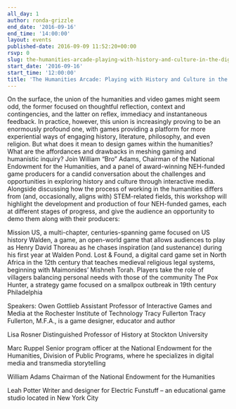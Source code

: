 ```yaml
---
all_day: 1
author: ronda-grizzle
end_date: '2016-09-16'
end_time: '14:00:00'
layout: events
published-date: 2016-09-09 11:52:20+00:00
rsvp: 0
slug: the-humanities-arcade-playing-with-history-and-culture-in-the-digital-age
start_date: '2016-09-16'
start_time: '12:00:00'
title: 'The Humanities Arcade: Playing with History and Culture in the Digital Age'
---
```


On the surface, the union of the humanities and video games might seem odd, the former focused on thoughtful reflection, context and contingencies, and the latter on reflex, immediacy and instantaneous feedback. In practice, however, this union is increasingly proving to be an enormously profound one, with games providing a platform for more experiential ways of engaging history, literature, philosophy, and even religion. But what does it mean to design games within the humanities? What are the affordances and drawbacks in meshing gaming and humanistic inquiry? Join William “Bro” Adams, Chairman of the National Endowment for the Humanities, and a panel of award-winning NEH-funded game producers for a candid conversation about the challenges and opportunities in exploring history and culture through interactive media. Alongside discussing how the process of working in the humanities differs from (and, occasionally, aligns with) STEM-related fields, this workshop will highlight the development and production of four NEH-funded games, each at different stages of progress, and give the audience an opportunity to demo them along with their producers:

Mission US, a multi-chapter, centuries-spanning game focused on US history
Walden, a game, an open-world game that allows audiences to play as Henry David Thoreau as he chases inspiration (and sustenance) during his first year at Walden Pond.
Lost & Found, a digital card game set in North Africa in the 12th century that teaches medieval religious legal systems, beginning with Maimonides’ Mishneh Torah. Players take the role of villagers balancing personal needs with those of the community
The Pox Hunter, a strategy game focused on a smallpox outbreak in 19th century Philadelphia

Speakers:
Owen Gottlieb
Assistant Professor of Interactive Games and Media at the Rochester Institute of Technology
Tracy Fullerton
Tracy Fullerton, M.F.A., is a game designer, educator and author

Lisa Rosner
Distinguished Professor of History at Stockton University

Marc Ruppel
Senior program officer at the National Endowment for the Humanities, Division of Public Programs, where he specializes in digital media and transmedia storytelling

William Adams
Chairman of the National Endowment for the Humanities

Leah Potter
Writer and designer for Electric Funstuff – an educational game studio located in New York City
